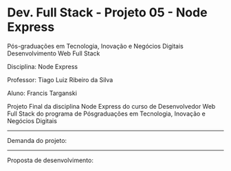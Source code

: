 # Dev. Full Stack - Projeto 05 - Node Express

Pós-graduações em Tecnologia, Inovação e Negócios Digitais Desenvolvimento Web Full Stack

Disciplina: Node Express

Professor: Tiago Luiz Ribeiro da Silva

Aluno: Francis Targanski

Projeto Final da disciplina Node Express do curso de Desenvolvedor Web Full Stack do programa de Pósgraduações em Tecnologia, Inovação e Negócios Digitais

*****

Demanda do projeto:

*****

Proposta de desenvolvimento:
